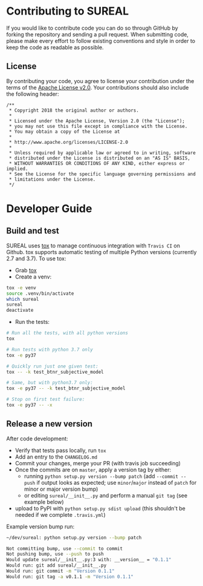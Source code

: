 # Contributing to SUREAL

If you would like to contribute code you can do so through GitHub by forking the repository and sending a pull request. When submitting code, please make every effort to follow existing conventions and style in order to keep the code as readable as possible.

## License

By contributing your code, you agree to license your contribution under the terms of the [Apache License v2.0](http://www.apache.org/licenses/LICENSE-2.0). Your contributions should also include the following header:

```
/**
 * Copyright 2018 the original author or authors.
 * 
 * Licensed under the Apache License, Version 2.0 (the "License");
 * you may not use this file except in compliance with the License.
 * You may obtain a copy of the License at
 * 
 * http://www.apache.org/licenses/LICENSE-2.0
 * 
 * Unless required by applicable law or agreed to in writing, software
 * distributed under the License is distributed on an "AS IS" BASIS,
 * WITHOUT WARRANTIES OR CONDITIONS OF ANY KIND, either express or implied.
 * See the License for the specific language governing permissions and
 * limitations under the License.
 */
```

# Developer Guide

## Build and test

SUREAL uses [tox](https://pypi.org/project/tox/) to manage continuous integration with `Travis CI` on Github. tox supports automatic testing of multiple Python versions (currently 2.7 and 3.7). To use tox:

- Grab [tox](https://pypi.org/project/tox/)
- Create a venv:
```bash
tox -e venv
source .venv/bin/activate
which sureal
sureal
deactivate
```
- Run the tests:
```bash
# Run all the tests, with all python versions
tox

# Run tests with python 3.7 only
tox -e py37

# Quickly run just one given test:
tox -- -k test_btnr_subjective_model

# Same, but with python3.7 only:
tox -e py37 -- -k test_btnr_subjective_model

# Stop on first test failure:
tox -e py37 -- -x
```

## Release a new version

After code development:

- Verify that tests pass locally, run `tox`
- Add an entry to the `CHANGELOG.md`
- Commit your changes, merge your PR (with travis job succeeding)
- Once the commits are on `master`, apply a version tag by either:
    - running `python setup.py version --bump patch` (add `--commit --push` if output looks as expected; use `minor`/`major` instead of `patch` for minor or major version bump)
    - or editing `sureal/__init__.py` and perform a manual `git tag` (see example below)
- upload to PyPI with `python setup.py sdist upload` (this shouldn't be needed if we complete `.travis.yml`)


Example version bump run:

```bash
~/dev/sureal: python setup.py version --bump patch

Not committing bump, use --commit to commit
Not pushing bump, use --push to push
Would update sureal/__init__.py:3 with: __version__ = "0.1.1"
Would run: git add sureal/__init__.py
Would run: git commit -m "Version 0.1.1"
Would run: git tag -a v0.1.1 -m "Version 0.1.1"
```
